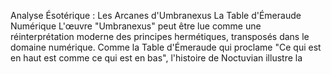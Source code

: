 Analyse Ésotérique : Les Arcanes d'Umbranexus La Table d'Émeraude Numérique L'œuvre "Umbranexus" peut être lue comme une réinterprétation moderne des principes hermétiques, transposés dans le domaine numérique. Comme la Table d'Émeraude qui proclame "Ce qui est en haut est comme ce qui est en bas", l'histoire de Noctuvian illustre la
